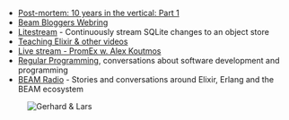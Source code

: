 - [Post-mortem: 10 years in the vertical: Part 1](https://underjord.io/10-years-in-the-vertical-part-1.html)
- [Beam Bloggers Webring](https://beambloggers.com/)
- [Litestream](https://litestream.io/) - Continuously stream SQLite changes to an object store
- [Teaching Elixir & other videos](https://www.youtube.com/channel/UC0JZZAJ_e6xc41BLPO8MCKg)
- [Live stream - PromEx w. Alex Koutmos](https://www.youtube.com/watch?v=QPTwhH75T5M)
- [Regular Programming](https://www.regprog.com/episodes), conversations about software development and programming
- [BEAM Radio](https://www.beamrad.io/) - Stories and conversations around Elixir, Erlang and the BEAM ecosystem

<figure class="richtext-figure richtext-figure--full">
  <img src="https://changelog-assets.s3.amazonaws.com/shipit/shipit-7--lars-wikman-alt.jpg" alt="Gerhard & Lars">
</figure>